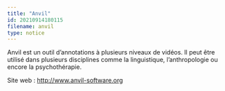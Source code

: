 ```yaml
---
title: "Anvil"
id: 20210914180115
filename: anvil
type: notice
---
```


Anvil est un outil d’annotations à plusieurs niveaux de vidéos. Il peut être utilisé dans plusieurs disciplines comme la linguistique, l’anthropologie ou encore la psychothérapie.

Site web : <http://www.anvil-software.org>

